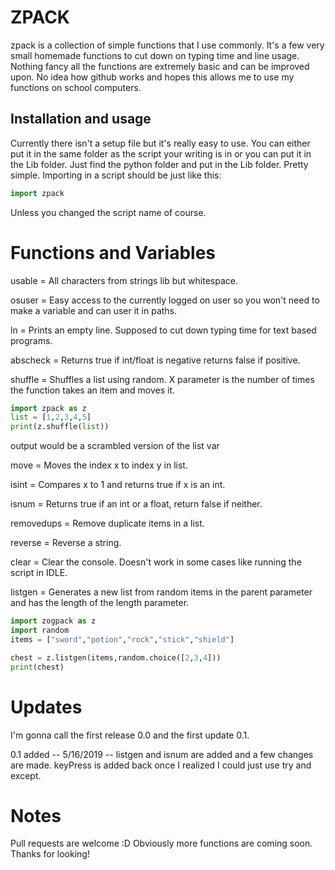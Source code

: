 # ZPACK
zpack is a collection of simple functions that I use commonly.
It's a few very small homemade functions to cut down on typing time and line usage.
Nothing fancy all the functions are extremely basic and can be improved upon.
No idea how github works and hopes this allows me to use my functions on school computers.

## Installation and usage
Currently there isn't a setup file but it's really easy to use.
You can either put it in the same folder as the script your writing is in or you can put it in the Lib folder.
Just find the python folder and put in the Lib folder. Pretty simple.
Importing in a script should be just like this:
```python
import zpack
```
Unless you changed the script name of course.

# Functions and Variables

usable = All characters from strings lib but whitespace.

osuser = Easy access to the currently logged on user so you won't need to make a variable and can user it in paths.

ln = Prints an empty line. Supposed to cut down typing time for text based programs.

abscheck = Returns true if int/float is negative returns false if positive.

shuffle = Shuffles a list using random. X parameter is the number of times the function takes an item and moves it.
```python
import zpack as z
list = [1,2,3,4,5]
print(z.shuffle(list))
```
output would be a scrambled version of the list var

move = Moves the index x to index y in list.

isint = Compares x to 1 and returns true if x is an int.

isnum = Returns true if an int or a float, return false if neither.

removedups = Remove duplicate items in a list.

reverse = Reverse a string.

clear = Clear the console. Doesn't work in some cases like running the script in IDLE.

listgen = Generates a new list from random items in the parent parameter and has the length of the length parameter.
```python
import zogpack as z
import random
items = ["sword","potion","rock","stick","shield"]

chest = z.listgen(items,random.choice([2,3,4]))
print(chest)
```

# Updates
I'm gonna call the first release 0.0 and the first update 0.1.

0.1 added -- 5/16/2019 -- listgen and isnum are added and a few changes are made. keyPress is added back once I realized I could just use try and except.

# Notes
Pull requests are welcome :D
Obviously more functions are coming soon.
Thanks for looking!
